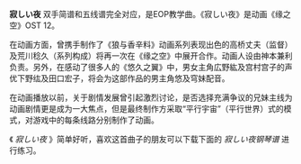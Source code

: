 

**寂しい夜** 双手简谱和五线谱完全对应，是EOP教学曲。《寂しい夜》是动画《缘之空》OST 12。

  

在动画方面，曾携手制作了《狼与香辛料》动画系列表现出色的高桥丈夫（监督）及荒川稔久（系列构成）将再一次在《缘之空》中展开合作。动画人设由神本兼利负责。另外，在感动了很多人的《悠久之翼》中，男女主角広野紘及宫村宫子的声优下野纮及田口宏子，将会为这部作品的男主角悠及穹妹配音。

  

在动画播放以前，关于剧情发展曾引起激烈讨论，是否选择充满争议的兄妹主线为动画剧情更是成为一大焦点，但是最终制作方采取“平行宇宙”（平行世界）式的模式，对游戏中的每条线路分别制作了动画。

  

《 _寂しい夜_ 》简单好听，喜欢这首曲子的朋友可以下载下面的 _寂しい夜钢琴谱_ 进行练习。

